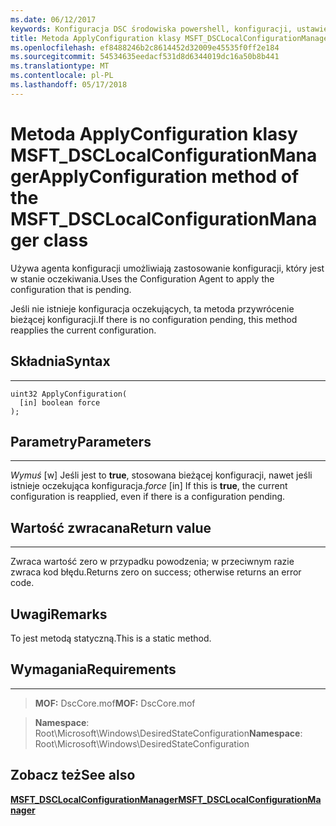 ```yaml
---
ms.date: 06/12/2017
keywords: Konfiguracja DSC środowiska powershell, konfiguracji, ustawienia
title: Metoda ApplyConfiguration klasy MSFT_DSCLocalConfigurationManager
ms.openlocfilehash: ef8488246b2c8614452d32009e45535f0ff2e184
ms.sourcegitcommit: 54534635eedacf531d8d6344019dc16a50b8b441
ms.translationtype: MT
ms.contentlocale: pl-PL
ms.lasthandoff: 05/17/2018
---
```

# <a name="applyconfiguration-method-of-the-msftdsclocalconfigurationmanager-class"></a><span data-ttu-id="f8a04-103">Metoda ApplyConfiguration klasy MSFT_DSCLocalConfigurationManager</span><span class="sxs-lookup"><span data-stu-id="f8a04-103">ApplyConfiguration method of the MSFT_DSCLocalConfigurationManager class</span></span>

<span data-ttu-id="f8a04-104">Używa agenta konfiguracji umożliwiają zastosowanie konfiguracji, który jest w stanie oczekiwania.</span><span class="sxs-lookup"><span data-stu-id="f8a04-104">Uses the Configuration Agent to apply the configuration that is pending.</span></span>

<span data-ttu-id="f8a04-105">Jeśli nie istnieje konfiguracja oczekujących, ta metoda przywrócenie bieżącej konfiguracji.</span><span class="sxs-lookup"><span data-stu-id="f8a04-105">If there is no configuration pending, this method reapplies the current configuration.</span></span>


## <a name="syntax"></a><span data-ttu-id="f8a04-106">Składnia</span><span class="sxs-lookup"><span data-stu-id="f8a04-106">Syntax</span></span>
------

```mof
uint32 ApplyConfiguration(
  [in] boolean force
);
```

## <a name="parameters"></a><span data-ttu-id="f8a04-107">Parametry</span><span class="sxs-lookup"><span data-stu-id="f8a04-107">Parameters</span></span>
----------

<span data-ttu-id="f8a04-108">*Wymuś* \[w\] Jeśli jest to **true**, stosowana bieżącej konfiguracji, nawet jeśli istnieje oczekująca konfiguracja.</span><span class="sxs-lookup"><span data-stu-id="f8a04-108">*force* \[in\] If this is **true**, the current configuration is reapplied, even if there is a configuration pending.</span></span>

## <a name="return-value"></a><span data-ttu-id="f8a04-109">Wartość zwracana</span><span class="sxs-lookup"><span data-stu-id="f8a04-109">Return value</span></span>
------------

<span data-ttu-id="f8a04-110">Zwraca wartość zero w przypadku powodzenia; w przeciwnym razie zwraca kod błędu.</span><span class="sxs-lookup"><span data-stu-id="f8a04-110">Returns zero on success; otherwise returns an error code.</span></span>

## <a name="remarks"></a><span data-ttu-id="f8a04-111">Uwagi</span><span class="sxs-lookup"><span data-stu-id="f8a04-111">Remarks</span></span>

<span data-ttu-id="f8a04-112">To jest metodą statyczną.</span><span class="sxs-lookup"><span data-stu-id="f8a04-112">This is a static method.</span></span>

## <a name="requirements"></a><span data-ttu-id="f8a04-113">Wymagania</span><span class="sxs-lookup"><span data-stu-id="f8a04-113">Requirements</span></span>
------------
><span data-ttu-id="f8a04-114">**MOF:** DscCore.mof</span><span class="sxs-lookup"><span data-stu-id="f8a04-114">**MOF:** DscCore.mof</span></span>

><span data-ttu-id="f8a04-115">**Namespace**: Root\Microsoft\Windows\DesiredStateConfiguration</span><span class="sxs-lookup"><span data-stu-id="f8a04-115">**Namespace**: Root\Microsoft\Windows\DesiredStateConfiguration</span></span>


## <a name="see-also"></a><span data-ttu-id="f8a04-116">Zobacz też</span><span class="sxs-lookup"><span data-stu-id="f8a04-116">See also</span></span>


[<span data-ttu-id="f8a04-117">**MSFT_DSCLocalConfigurationManager**</span><span class="sxs-lookup"><span data-stu-id="f8a04-117">**MSFT_DSCLocalConfigurationManager**</span></span>](msft-dsclocalconfigurationmanager.md)